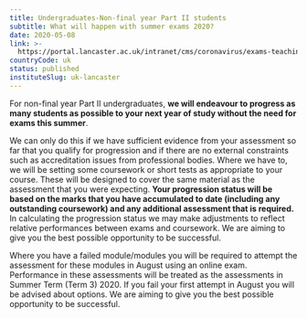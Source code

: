 ```yaml
---
title: Undergraduates-Non-final year Part II students
subtitle: What will happen with summer exams 2020?
date: 2020-05-08
link: >-
  https://portal.lancaster.ac.uk/intranet/cms/coronavirus/exams-teaching-and-assessment
countryCode: uk
status: published
instituteSlug: uk-lancaster
---
```

For non-final year Part II undergraduates,  **we will endeavour to progress as many students as possible to your next year of study without the need for exams this summer**.

We can only do this if we have sufficient evidence from your assessment so far that you qualify for progression and if there are no external constraints such as accreditation issues from professional bodies. Where we have to, we will be setting some coursework or short tests as appropriate to your course. These will be designed to cover the same material as the assessment that you were expecting. **Your progression status will be based on the marks that you have accumulated to date (including any outstanding coursework) and any additional assessment that is required.** In calculating the progression status we may make adjustments to reflect relative performances between exams and coursework. We are aiming to give you the best possible opportunity to be successful.

Where you have a failed module/modules you will be required to attempt the assessment for these modules in August using an online exam. Performance in these assessments will be treated as the assessments in Summer Term (Term 3) 2020. If you fail your first attempt in August you will be advised about options. We are aiming to give you the best possible opportunity to be successful.
